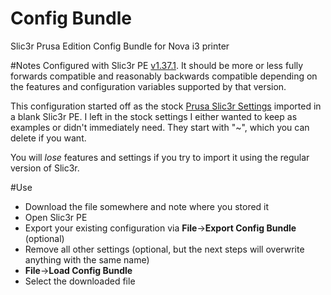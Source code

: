 # Config Bundle
Slic3r Prusa Edition Config Bundle for Nova i3 printer

#Notes
Configured with Slic3r PE [v1.37.1](https://github.com/prusa3d/Slic3r/releases/).  It should be more or less fully forwards compatible and reasonably backwards compatible depending on the features and configuration variables supported by that version.

This configuration started off as the stock [Prusa Slic3r Settings](https://github.com/prusa3d/Slic3r-settings) imported in a blank Slic3r PE.  I left in the stock settings I either wanted to keep as examples or didn't immediately need.  They start with "~", which you can delete if you want.

You will *lose* features and settings if you try to import it using the regular version of Slic3r.

#Use 
* Download the file somewhere and note where you stored it
* Open Slic3r PE
* Export your existing configuration via **File**->**Export Config Bundle** (optional)
* Remove all other settings (optional, but the next steps will overwrite anything with the same name)
* **File**->**Load Config Bundle**
* Select the downloaded file
